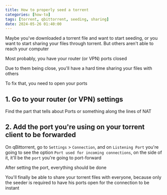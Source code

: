 ```yaml
---
title: How to properly seed a torrent
categories: [how-to]
tags: [torrent, qbittorrent, seeding, sharing]
date: 2024-05-26 01:40:00
---
```


Maybe you've downloaded a torrent file and want to start seeding, or you want to start sharing your files through torrent. But others aren't able to reach your computer

Most probably, you have your router (or VPN) ports closed

Due to them being close, you'll have a hard time sharing your files with others

To fix that, you need to open your ports

## 1. Go to your router (or VPN) settings

Find the part that tells about Ports or something along the lines of NAT

## 2. Add the port you're using on your torrent client to be forwarded

On qBittorrent, go to `Settings` > `Connection`, and on `Listening Port` you're going to see the option `Port used for incoming connections`, on the side of it, it'll be the `port` you're going to port-forward

After setting the port, everything should be done

You'll finally be able to share your torrent files with everyone, because only the seeder is required to have his ports open for the connection to be instant